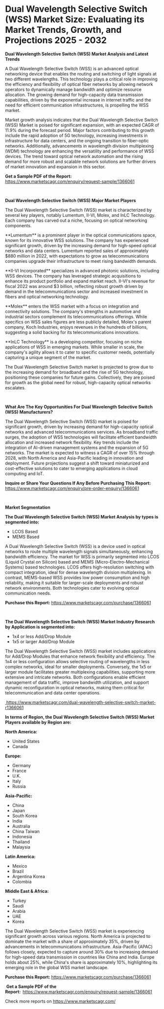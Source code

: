 <p><h1>Dual Wavelength Selective Switch (WSS) Market Size: Evaluating its Market Trends, Growth, and Projections 2025 - 2032</h1></p><p><strong>Dual Wavelength Selective Switch (WSS) Market Analysis and Latest Trends</strong></p>
<p><p>A Dual Wavelength Selective Switch (WSS) is an advanced optical networking device that enables the routing and switching of light signals at two different wavelengths. This technology plays a critical role in improving the efficiency and flexibility of optical fiber networks by allowing network operators to dynamically manage bandwidth and optimize resource allocation. The growing demand for high-capacity data transmission capabilities, driven by the exponential increase in internet traffic and the need for efficient communication infrastructures, is propelling the WSS market.</p><p>Market growth analysis indicates that the Dual Wavelength Selective Switch (WSS) Market is poised for significant expansion, with an expected CAGR of 11.9% during the forecast period. Major factors contributing to this growth include the rapid adoption of 5G technology, increasing investments in infrastructure for data centers, and the ongoing transition to fiber-optic networks. Additionally, advancements in wavelength division multiplexing (WDM) technology are enhancing the versatility and performance of WSS devices. The trend toward optical network automation and the rising demand for more robust and scalable network solutions are further drivers of market innovation and expansion in this sector.</p></p>
<p><strong>Get a Sample PDF of the Report:&nbsp;</strong> <a href="https://www.marketscagr.com/enquiry/request-sample/1366061?utm_campaign=2756&utm_medium=2&utm_source=Github&utm_content=ia&utm_term=06042025&utm_id=dual-wavelength-selective-switch-wss">https://www.marketscagr.com/enquiry/request-sample/1366061</a></p>
<p>&nbsp;</p>
<p><strong>Dual Wavelength Selective Switch (WSS) Major Market Players</strong></p>
<p><p>The Dual Wavelength Selective Switch (WSS) market is characterized by several key players, notably Lumentum, II-VI, Molex, and InLC Technology. Each company has carved out a niche, focusing on optical networking components.</p><p>**Lumentum** is a prominent player in the optical communications space, known for its innovative WSS solutions. The company has experienced significant growth, driven by the increasing demand for high-speed optical networks and data centers. Lumentum reported sales of approximately $880 million in 2022, with expectations to grow as telecommunications companies upgrade their infrastructure to meet rising bandwidth demands.</p><p>**II-VI Incorporated** specializes in advanced photonic solutions, including WSS devices. The company has leveraged strategic acquisitions to enhance its product portfolio and expand market reach. II-VI's revenue for fiscal 2022 was around $3 billion, reflecting robust growth driven by demand in the telecommunications sector and increased investment in fibers and optical networking technology.</p><p>**Molex** enters the WSS market with a focus on integration and connectivity solutions. The company's strengths in automotive and industrial sectors complement its telecommunications offerings. While specifics on WSS sales figures are less publicly detailed, Molex's parent company, Koch Industries, enjoys revenues in the hundreds of billions, suggesting a solid backing for its telecommunications innovations.</p><p>**InLC Technology** is a developing competitor, focusing on niche applications of WSS in emerging markets. While smaller in scale, the company's agility allows it to cater to specific customer needs, potentially capturing a unique segment of the market.</p><p>The Dual Wavelength Selective Switch market is projected to grow due to the increasing demand for broadband and the rise of 5G technology, positioning these companies for future gains. Collectively, they are poised for growth as the global need for robust, high-capacity optical networks escalates.</p></p>
<p>&nbsp;</p>
<p><strong>What Are The Key Opportunities For Dual Wavelength Selective Switch (WSS) Manufacturers?</strong></p>
<p><p>The Dual Wavelength Selective Switch (WSS) market is poised for significant growth, driven by increasing demand for high-capacity optical networks and advanced telecommunications services. As broadband traffic surges, the adoption of WSS technologies will facilitate efficient bandwidth allocation and increased network flexibility. Key trends include the integration of AI-driven management systems and the expansion of 5G networks. The market is expected to witness a CAGR of over 15% through 2028, with North America and Asia-Pacific leading in innovation and deployment. Future projections suggest a shift toward miniaturized and cost-effective solutions to cater to emerging applications in cloud computing and IoT.</p></p>
<p><strong>Inquire or Share Your Questions If Any Before Purchasing This Report:</strong> <a href="https://www.marketscagr.com/enquiry/pre-order-enquiry/1366061?utm_campaign=2756&utm_medium=2&utm_source=Github&utm_content=ia&utm_term=06042025&utm_id=dual-wavelength-selective-switch-wss">https://www.marketscagr.com/enquiry/pre-order-enquiry/1366061</a></p>
<p>&nbsp;</p>
<p><strong>Market Segmentation</strong></p>
<p><strong>The Dual Wavelength Selective Switch (WSS) Market Analysis by types is segmented into:</strong></p>
<p><ul><li>LCOS Based</li><li>MEMS Based</li></ul></p>
<p><p>A Dual Wavelength Selective Switch (WSS) is a device used in optical networks to route multiple wavelength signals simultaneously, enhancing bandwidth efficiency. The market for WSS is primarily segmented into LCOS (Liquid Crystal on Silicon) based and MEMS (Micro-Electro-Mechanical Systems) based technologies. LCOS offers high-resolution switching with compact integration, ideal for dense wavelength division multiplexing. In contrast, MEMS-based WSS provides low power consumption and high reliability, making it suitable for larger-scale deployments and robust network environments. Both technologies cater to evolving optical communication needs.</p></p>
<p><strong>Purchase this Report:&nbsp;</strong><a href="https://www.marketscagr.com/purchase/1366061?utm_campaign=2756&utm_medium=2&utm_source=Github&utm_content=ia&utm_term=06042025&utm_id=dual-wavelength-selective-switch-wss">https://www.marketscagr.com/purchase/1366061</a></p>
<p>&nbsp;</p>
<p><strong>The Dual Wavelength Selective Switch (WSS) Market Industry Research by Application is segmented into:</strong></p>
<p><ul><li>1x4 or less Add/Drop Module</li><li>1x5 or larger Add/Drop Module</li></ul></p>
<p><p>The Dual Wavelength Selective Switch (WSS) market includes applications for Add/Drop Modules that enhance network flexibility and efficiency. The 1x4 or less configuration allows selective routing of wavelengths in less complex networks, ideal for smaller deployments. Conversely, the 1x5 or larger module facilitates greater multiplexing capabilities, supporting more extensive and intricate networks. Both configurations enable efficient management of data traffic, improve bandwidth utilization, and support dynamic reconfiguration in optical networks, making them critical for telecommunication and data center operations.</p></p>
<p><a href="https://www.marketscagr.com/dual-wavelength-selective-switch-market-r1366061?utm_campaign=2756&utm_medium=2&utm_source=Github&utm_content=ia&utm_term=06042025&utm_id=dual-wavelength-selective-switch-wss">&nbsp;https://www.marketscagr.com/dual-wavelength-selective-switch-market-r1366061</a></p>
<p><strong>In terms of Region, the Dual Wavelength Selective Switch (WSS) Market Players available by Region are:</strong></p>
<p>
    <p> <strong> North America: </strong>
        <ul>
            <li>United States</li>
            <li>Canada</li>
        </ul>
        </p> 
    <p> <strong> Europe: </strong>
        <ul>
            <li>Germany</li>
            <li>France</li>
            <li>U.K.</li>
            <li>Italy</li>
            <li>Russia</li>
        </ul>
        </p> 
    <p> <strong> Asia-Pacific: </strong>
        <ul>
            <li>China</li>
            <li>Japan</li>
            <li>South Korea</li>
            <li>India</li>
            <li>Australia</li>
            <li>China Taiwan</li>
            <li>Indonesia</li>
            <li>Thailand</li>
            <li>Malaysia</li>
        </ul>
        </p> 
    <p> <strong> Latin America: </strong>
        <ul>
            <li>Mexico</li>
            <li>Brazil</li>
            <li>Argentina Korea</li>
            <li>Colombia</li>
        </ul>
        </p> 
    <p> <strong> Middle East & Africa: </strong>
        <ul>
            <li>Turkey</li>
            <li>Saudi</li>
            <li>Arabia</li>
            <li>UAE</li>
            <li>Korea</li>
        </ul>
    </p>
    </p>
<p><p>The Dual Wavelength Selective Switch (WSS) market is experiencing significant growth across various regions. North America is projected to dominate the market with a share of approximately 35%, driven by advancements in telecommunications infrastructure. Asia-Pacific (APAC) follows closely, expected to capture around 30% due to increasing demand for high-speed data transmission in countries like China and India. Europe holds about 25%, while China's share is approximately 10%, highlighting its emerging role in the global WSS market landscape.</p></p>
<p><strong>Purchase this Report: </strong><a href="https://www.marketscagr.com/purchase/1366061?utm_campaign=2756&utm_medium=2&utm_source=Github&utm_content=ia&utm_term=06042025&utm_id=dual-wavelength-selective-switch-wss">https://www.marketscagr.com/purchase/1366061</a></p>
<p>&nbsp;<strong>Get a Sample PDF of the Report:&nbsp;&nbsp;</strong><a href="https://www.marketscagr.com/enquiry/request-sample/1366061?utm_campaign=2756&utm_medium=2&utm_source=Github&utm_content=ia&utm_term=06042025&utm_id=dual-wavelength-selective-switch-wss">https://www.marketscagr.com/enquiry/request-sample/1366061</a></p>
<p><strong></strong></p>
<p>Check more reports on <a href="https://www.marketscagr.com/?utm_campaign=2756&utm_medium=2&utm_source=Github&utm_content=ia&utm_term=06042025&utm_id=dual-wavelength-selective-switch-wss">https://www.marketscagr.com/</a></p>